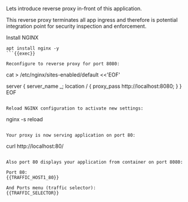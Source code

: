 Lets introduce reverse proxy in-front of this application.

This reverse proxy terminates all app ingress 
and therefore is potential integration point
for security inspection and enforcement.

Install NGINX
```
apt install nginx -y
```{{exec}} 

Reconfigure to reverse proxy for port 8080:
```
cat > /etc/nginx/sites-enabled/default  <<'EOF'

server {
    server_name _;
    location / { 
        proxy_pass http://localhost:8080;
    }
}
EOF
```{{exec}} 

Reload NGINX configuration to activate new settings:
```
nginx -s reload
```{{exec}} 

Your proxy is now serving application on port 80:
```
curl http://localhost:80/
```{{exec}}

Also port 80 displays your application from container on port 8080:

Port 80:
{{TRAFFIC_HOST1_80}}

And Ports menu (traffic selector):
{{TRAFFIC_SELECTOR}}